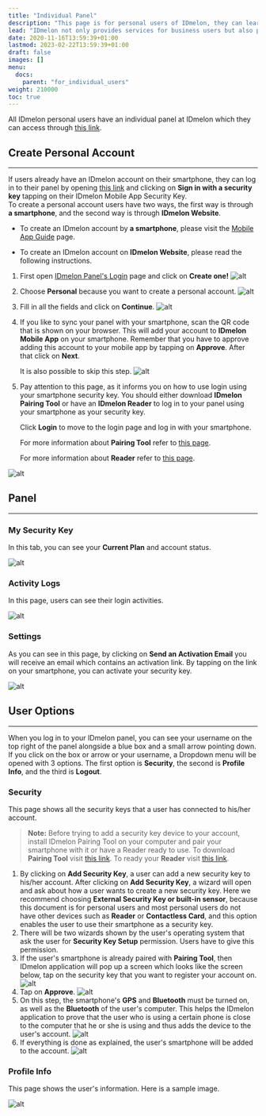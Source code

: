 ```yaml
---
title: "Individual Panel"
description: "This page is for personal users of IDmelon, they can learn how to use IDmelon for personal purposes."
lead: "IDmelon not only provides services for business users but also provides services for Personal Users. This page includes information for people who want to use IDmelon for their perosnal purposes."
date: 2020-11-16T13:59:39+01:00
lastmod: 2023-02-22T13:59:39+01:00
draft: false
images: []
menu:
  docs:
    parent: "for_individual_users"
weight: 210000
toc: true
---
```


All IDmelon personal users have an individual panel at IDmelon which they can access through [this link](https://login.idmelon.com/?sp=panel.idmelon.com&idp_init=False&req=18353303-1f5d-4f38-9197-2eb0bd54edb6).

## Create Personal Account

---

If users already have an IDmelon account on their smartphone, they can log in to their panel by opening [this link](https://login.idmelon.com/?sp=panel.idmelon.com&idp_init=False&req=18353303-1f5d-4f38-9197-2eb0bd54edb6) and clicking on **Sign in with a security key** tapping on their IDmelon Mobile App Security Key.\
To create a personal account users have two ways, the first way is through **a smartphone**, and the second way is through **IDmelon Website**.

- To create an IDmelon account by **a smartphone**, please visit the [Mobile App Guide](/docs/mobileapp/use_app/#psersonal-users) page.

- To create an IDmelon account on **IDmelon Website**, please read the following instructions.

1. First open [IDmelon Panel's Login](https://login.idmelon.com/?sp=panel.idmelon.com&idp_init=False&req=18353303-1f5d-4f38-9197-2eb0bd54edb6) page and click on **Create one!**
![alt](/images/vendor/Panel/workspace/1.png)
2. Choose **Personal** because you want to create a personal account.
![alt](/images/vendor/Panel/workspace/2.png)
3. Fill in all the fields and click on **Continue**.
![alt](/images/vendor/Individuals/individual-01.png)
4. If you like to sync your panel with your smartphone, scan the QR code that is shown on your browser. This will add your account to **IDmelon Mobile App** on your smartphone. Remember that you have to approve adding this account to your mobile app by tapping on **Approve**. After that click on **Next**.

    It is also possible to skip this step.
    ![alt](/images/vendor/Individuals/individual_02.png)
5. Pay attention to this page, as it informs you on how to use login using your smartphone security key. You should either download **IDmelon Pairing Tool** or have an **IDmelon Reader** to log in to your panel using your smartphone as your security key.

    Click **Login** to move to the login page and log in with your smartphone.

    For more information about **Pairing Tool** refer to [this page](/docs/pairingtool/ourparigintool).

    For more information about **Reader** refer to [this page](/docs/readeguide/reader).

![alt](/images/vendor/Panel/workspace/9-2-4.png)

## Panel

---

### My Security Key

In this tab, you can see your **Current Plan** and account status.

![alt](/images/vendor/Individuals/individual_1.png)

### Activity Logs

In this page, users can see their login activities.

![alt](/images/vendor/Individuals/individual_2.png)

### Settings

As you can see in this page, by clicking on **Send an Activation Email** you will receive an email which contains an activation link. By tapping on the link on your smartphone, you can activate your security key.

![alt](/images/vendor/Individuals/individual_3.png)

## User Options

---

When you log in to your IDmelon panel, you can see your username on the top right of the panel alongside a blue box and
a small arrow pointing down. If you click on the box or arrow or your username, a Dropdown menu will be opened with 3
options. The first option is **Security**, the second is **Profile Info**, and the third is **Logout**.

### Security

This page shows all the security keys that a user has connected to his/her account.

> **Note:** Before trying to add a security key device to your account, install IDmelon Pairing Tool on your computer and pair your smartphone with it or have a Reader ready to use.
To download **Pairing Tool** visit [this link](https://idmelon.com/docs/downloads).
To ready your **Reader** visit [this link](https://www.idmelon.com/idmelon-reader).

1. By clicking on **Add Security Key**, a user can add a new security key to his/her account. After clicking on **Add Security Key**, a wizard will open and ask about how a user wants to create a new security key. Here we recommend choosing **External Security Key or built-in sensor**, because this document is for personal users and most personal users do not have other devices such as **Reader** or **Contactless Card**, and this option enables the user to use their smartphone as a security key.
2. There will be two wizards shown by the user's operating system that ask the user for **Security Key Setup** permission. Users have to give this permission.
3. If the user's smartphone is already paired with **Pairing Tool**, then IDmelon application will pop up a screen which looks like the screen below, tap on the security key that you want to register your account on.
![alt](/images/vendor/Individuals/indiv_m_1.jpg)
4. Tap on **Approve**.
![alt](/images/vendor/Individuals/indiv_m_2.jpg)
5. On this step, the smartphone's **GPS** and **Bluetooth** must be turned on, as well as the  **Bluetooth** of the user's computer. This helps the IDmelon application to prove that the user who is using a certain phone is close to the computer that he or she is using and thus adds the device to the user's account.
![alt](/images/vendor/Individuals/indiv_m_3.jpg)
6. If everything is done as explained, the user's smartphone will be added to the account.
![alt](/images/vendor/Individuals/individual_45.png)

### Profile Info

This page shows the user's information. Here is a sample image.

![alt](/images/vendor/Individuals/individual_5.png)
